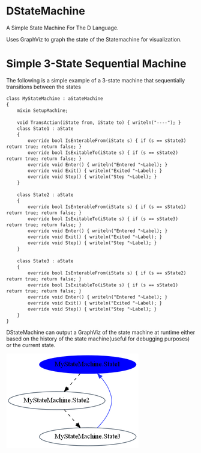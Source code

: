 # DStateMachine
A Simple State Machine For The D Language. 

Uses GraphViz to graph the state of the Statemachine for visualization.


# Simple 3-State Sequential Machine

The following is a simple example of a 3-state machine that sequentially transitions between the states

	class MyStateMachine : aStateMachine
	{
		mixin SetupMachine;

		void TransAction(iState from, iState to) { writeln("----"); }
		class State1 : aState
		{
			override bool IsEnterableFrom(iState s) { if (s == sState3) return true; return false; }
			override bool IsExitableTo(iState s) { if (s == sState2) return true; return false; }
			override void Enter() { writeln("Entered "~Label); }
			override void Exit() { writeln("Exited "~Label); }
			override void Step() { writeln("Step "~Label); }
		}

		class State2 : aState
		{
			override bool IsEnterableFrom(iState s) { if (s == sState1) return true; return false; }
			override bool IsExitableTo(iState s) { if (s == sState3) return true; return false; }
			override void Enter() { writeln("Entered "~Label); }
			override void Exit() { writeln("Exited "~Label); }
			override void Step() { writeln("Step "~Label); }
		}

		class State3 : aState
		{
			override bool IsEnterableFrom(iState s) { if (s == sState2) return true; return false; }
			override bool IsExitableTo(iState s) { if (s == sState1) return true; return false; }
			override void Enter() { writeln("Entered "~Label); }
			override void Exit() { writeln("Exited "~Label); }      
			override void Step() { writeln("Step "~Label); }
		}
	}
  
  DStateMachine can output a GraphViz of the state machine at runtime either based on the history of the state machine(useful for debugging purposes) or the current state.
  
  ![Simple Machine](https://raw.githubusercontent.com/TheUniversalInvariant/DStateMachine/master/MyStateMachineAni.png)
